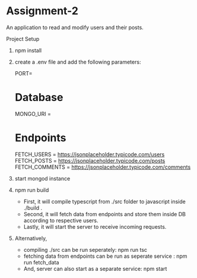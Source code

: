 # Assignment-2

An application to read and modify users and their posts.

Project Setup

1. npm install
2. create a .env file and add the following parameters:

	PORT=<PORT>

	# Database

	MONGO_URI = <MONGODB CONNECTION STRING>

	# Endpoints

	FETCH_USERS = https://jsonplaceholder.typicode.com/users
	FETCH_POSTS = https://jsonplaceholder.typicode.com/posts
	FETCH_COMMENTS = https://jsonplaceholder.typicode.com/comments	

3. start mongod instance

4. npm run build 
    -  First, it will compile typescript from ./src folder to javascript inside ./build .
    -  Second, it will fetch data from endpoints and store them inside DB according 
   	  to respective users.
    -  Lastly, it will start the server to receive incoming requests.

5. Alternatively,
	- compiling ./src can be run seperately: npm run tsc 
	- fetching data from endpoints can be run as seperate service : npm run fetch_data
	- And, server can also start as a separate service: npm start 
